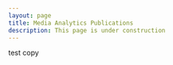 ```yaml
---
layout: page
title: Media Analytics Publications
description: This page is under construction
---
```

test copy
